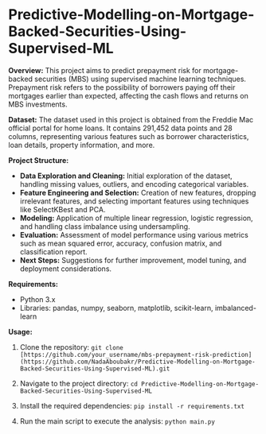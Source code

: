 # Predictive-Modelling-on-Mortgage-Backed-Securities-Using-Supervised-ML
**Overview:**
This project aims to predict prepayment risk for mortgage-backed securities (MBS) using supervised machine learning techniques. Prepayment risk refers to the possibility of borrowers paying off their mortgages earlier than expected, affecting the cash flows and returns on MBS investments.

**Dataset:**
The dataset used in this project is obtained from the Freddie Mac official portal for home loans. It contains 291,452 data points and 28 columns, representing various features such as borrower characteristics, loan details, property information, and more.

**Project Structure:**
- **Data Exploration and Cleaning:** Initial exploration of the dataset, handling missing values, outliers, and encoding categorical variables.
- **Feature Engineering and Selection:** Creation of new features, dropping irrelevant features, and selecting important features using techniques like SelectKBest and PCA.
- **Modeling:** Application of multiple linear regression, logistic regression, and handling class imbalance using undersampling.
- **Evaluation:** Assessment of model performance using various metrics such as mean squared error, accuracy, confusion matrix, and classification report.
- **Next Steps:** Suggestions for further improvement, model tuning, and deployment considerations.

**Requirements:**
- Python 3.x
- Libraries: pandas, numpy, seaborn, matplotlib, scikit-learn, imbalanced-learn

**Usage:**
1. Clone the repository:
   ```git clone [https://github.com/your_username/mbs-prepayment-risk-prediction](https://github.com/NadaAboubakr/Predictive-Modelling-on-Mortgage-Backed-Securities-Using-Supervised-ML).git```

2. Navigate to the project directory:
   ```cd Predictive-Modelling-on-Mortgage-Backed-Securities-Using-Supervised-ML```

3. Install the required dependencies:
   ```pip install -r requirements.txt```

4. Run the main script to execute the analysis:
   ```python main.py```


